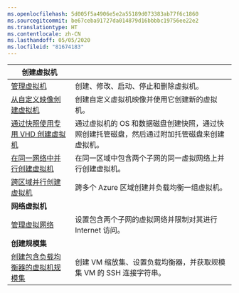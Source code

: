 ```yaml
---
ms.openlocfilehash: 5d005f5a4906e5e2a55189d073383ab77f6c1860
ms.sourcegitcommit: be67ceba91727da014879d16bbbbc19756ee22e2
ms.translationtype: HT
ms.contentlocale: zh-CN
ms.lasthandoff: 05/05/2020
ms.locfileid: "81674183"
---
```

| **创建虚拟机** || 
|---|---|
| [管理虚拟机][1] | 创建、修改、启动、停止和删除虚拟机。 |
| [从自定义映像创建虚拟机][2] | 创建自定义虚拟机映像并使用它创建新的虚拟机。 | 
| [通过快照使用专用 VHD 创建虚拟机][3] | 通过虚拟机的 OS 和数据磁盘创建快照，通过快照创建托管磁盘，然后通过附加托管磁盘来创建虚拟机。 |  
| [在同一网络中并行创建虚拟机][4] | 在同一区域中包含两个子网的同一虚拟网络上并行创建虚拟机。 |
| [跨区域并行创建虚拟机][5] | 跨多个 Azure 区域创建并负载均衡一组虚拟机。 |
| **网络虚拟机** || 
| [管理虚拟网络][6] | 设置包含两个子网的虚拟网络并限制对其进行 Internet 访问。 |
| **创建规模集** ||
| [创建包含负载均衡器的虚拟机规模集][7] | 创建 VM 缩放集、设置负载均衡器，并获取规模集 VM 的 SSH 连接字符串。 |

[1]: ../java-sdk-manage-virtual-machines.md
[2]: https://github.com/Azure-Samples/managed-disk-java-create-virtual-machine-using-custom-image/
[3]: https://github.com/Azure-Samples/managed-disk-java-create-virtual-machine-using-specialized-disk-from-vhd/
[4]: https://github.com/Azure-Samples/compute-java-manage-virtual-machines-in-parallel/
[5]: ../java-sdk-virtual-machines-in-parallel.md
[6]: ../java-sdk-manage-virtual-networks.md
[7]: ../java-sdk-manage-vm-scalesets.md